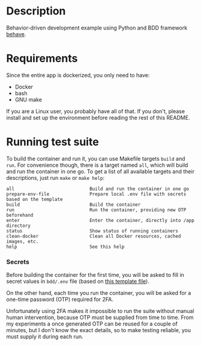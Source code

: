 # Description

Behavior-driven development example using Python and BDD framework
[behave](https://behave.readthedocs.io/en/stable/index.html).

# Requirements

Since the entire app is dockerized, you only need to have:

- Docker
- bash
- GNU make

If you are a Linux user, you probably have all of that. If you don't, please install and set up the environment before
reading the rest of this README.

# Running test suite

To build the container and run it, you can use Makefile targets `build` and `run`. For convenience though, there is a
target named `all`, which will build and run the container in one go. To get a list of all available targets and their
descriptions, just run `make` or `make help`:

```console
all                            Build and run the container in one go
prepare-env-file               Prepare local .env file with secrets based on the template
build                          Build the container
run                            Run the container, providing new OTP beforehand
enter                          Enter the container, directly into /app directory
status                         Show status of running containers
clean-docker                   Clean all Docker resources, cached images, etc.
help                           See this help
```

### Secrets

Before building the container for the first time, you will be asked to fill in secret values in `bdd/.env` file (based
on [this template file](bdd/.env.example)).

On the other hand, each time you run the container, you will be asked for a one-time password (OTP) required for 2FA.

Unfortunately using 2FA makes it impossible to run the suite without manual human intervention, because OTP must be
supplied from time to time. From my experiments a once generated OTP can be reused for a couple of minutes, but I don't
know the exact details, so to make testing reliable, you must supply it during each run.
